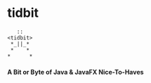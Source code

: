 # tidbit
```
   ::
<tidbit>
 *_||_*
 *    *
*      *
```
#### A Bit or Byte of Java & JavaFX Nice-To-Haves
